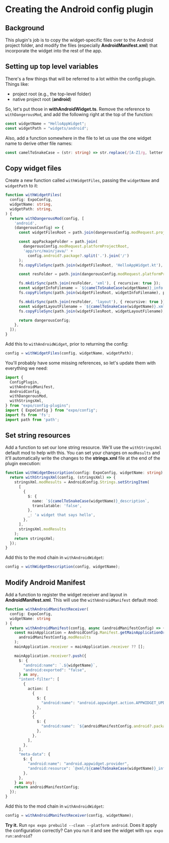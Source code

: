 # Creating the Android config plugin
## Background
This plugin's job is to copy the widget-specific files over to the Android project folder, and modify the files (especially **AndroidManifest.xml**) that incorporate the widget into the rest of the app.

## Setting up top level variables
There's a few things that will be referred to a lot within the config plugin. Things like:
- project root (e.g., the top-level folder)
- native project root (**android**)

So, let's put those in **withAndroidWidget.ts**. Remove the reference to `withDangerousMod`, and add the following right at the top of the function:
```ts
const widgetName = "HelloAppWidget";
const widgetPath = "widgets/android";
```

Also, add a function somewhere in the file to let us use the one widget name to derive other file names:
```ts
const camelToSnakeCase = (str: string) => str.replace(/[A-Z]/g, letter => `_${letter.toLowerCase()}`);
```

## Copy widget files
Create a new function called `withWidgetFiles`, passing the `widgetName` and `widgetPath` to it:
```ts
function withWidgetFiles(
  config: ExpoConfig,
  widgetName: string,
  widgetPath: string,
) {
  return withDangerousMod(config, [
    'android',
    (dangerousConfig) => {
      const widgetFilesRoot = path.join(dangerousConfig.modRequest.projectRoot, widgetPath);

      const appPackageFolder = path.join(
        dangerousConfig.modRequest.platformProjectRoot,
        'app/src/main/java/' +
          config.android?.package?.split('.').join('/')
      );
      fs.copyFileSync(path.join(widgetFilesRoot, 'HelloAppWidget.kt'), path.join(appPackageFolder, `${widgetName}.kt`));

      const resFolder = path.join(dangerousConfig.modRequest.platformProjectRoot, 'app/src/main/res');

      fs.mkdirSync(path.join(resFolder, 'xml'), { recursive: true });
      const widgetInfoFilename = `${camelToSnakeCase(widgetName)}_info.xml`;
      fs.copyFileSync(path.join(widgetFilesRoot, widgetInfoFilename), path.join(resFolder, 'xml', widgetInfoFilename));

      fs.mkdirSync(path.join(resFolder, 'layout'), { recursive: true });
      const widgetLayoutFilename = `${camelToSnakeCase(widgetName)}.xml`;
      fs.copyFileSync(path.join(widgetFilesRoot, widgetLayoutFilename), path.join(resFolder, 'layout', widgetLayoutFilename));

      return dangerousConfig;
    },
  ]);
}
```

Add this to `withAndroidWidget`, prior to returning the config:
```ts
config = withWidgetFiles(config, widgetName, widgetPath);
```

You'll probably have some missing references, so let's update them with everything we need:
```ts
import {
  ConfigPlugin,
  withAndroidManifest,
  AndroidConfig,
  withDangerousMod,
  withStringsXml,
} from "expo/config-plugins";
import { ExpoConfig } from "expo/config";
import fs from 'fs';
import path from 'path';
```

## Set string resources
Add a function to set our lone string resource. We'll use the `withStringsXml` default mod to help with this. You can set your changes on `modResults` and it'll automatically write the changes to the **strings.xml** file at the end of the plugin execution:

```ts
function withWidgetDescription(config: ExpoConfig, widgetName: string) {
  return withStringsXml(config, (stringsXml) => {
    stringsXml.modResults = AndroidConfig.Strings.setStringItem(
      [
        {
          $: {
            name: `${camelToSnakeCase(widgetName)}_description`,
            translatable: 'false',
          },
          _: 'a widget that says hello',
        },
      ],
      stringsXml.modResults
    );
    return stringsXml;
  });
}
```

Add this to the mod chain in `withAndroidWidget`:
```ts
config = withWidgetDescription(config, widgetName);
```

## Modify Android Manifest
Add a function to register the widget receiver and layout in **AndroidManifest.xml**. This will use the `withAndroidManifest` default mod:

```ts
function withAndroidManifestReceiver(
  config: ExpoConfig,
  widgetName: string
) {
  return withAndroidManifest(config, async (androidManifestConfig) => {
    const mainApplication = AndroidConfig.Manifest.getMainApplicationOrThrow(
      androidManifestConfig.modResults
    );
    mainApplication.receiver = mainApplication.receiver ?? [];

    mainApplication.receiver?.push({
      $: {
        "android:name": `.${widgetName}`,
        "android:exported": "false",
      } as any,
      "intent-filter": [
        {
          action: [
            {
              $: {
                "android:name": "android.appwidget.action.APPWIDGET_UPDATE",
              },
            },
            {
              $: {
                "android:name": `${androidManifestConfig.android?.package}.WIDGET_CLICK`,
              },
            },
          ],
        },
      ],
      "meta-data": {
        $: {
          "android:name": "android.appwidget.provider",
          "android:resource": `@xml/${camelToSnakeCase(widgetName)}_info`,
        },
      },
    } as any);
    return androidManifestConfig;
  });
}
```

Add this to the mod chain in `withAndroidWidget`:
```ts
config = withAndroidManifestReceiver(config, widgetName);
```

**Try it.** Run `npx expo prebuild --clean --platform android`. Does it apply the configuration correctly? Can you run it and see the widget with `npx expo run:android`?
